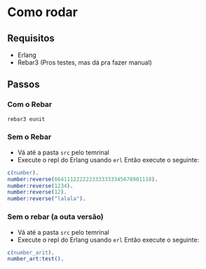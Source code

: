 # Como rodar

## Requisitos
 - Erlang
 - Rebar3 (Pros testes, mas dá pra fazer manual)

## Passos
### Com o Rebar
```bash
rebar3 eunit
```

### Sem o Rebar
- Vá até a pasta `src` pelo temrinal
- Execute o repl do Erlang usando `erl`
Então execute o seguinte:
````erl
c(number).
number:reverse(6641112222223333333345678901118).
number:reverse(1234).
number:reverse(12).
number:reverse("lalala").
````

### Sem o rebar (a outa versão)
- Vá até a pasta `src` pelo temrinal
- Execute o repl do Erlang usando `erl`
Então execute o seguinte:
````erl
c(number_arit).
number_art:test().
````
